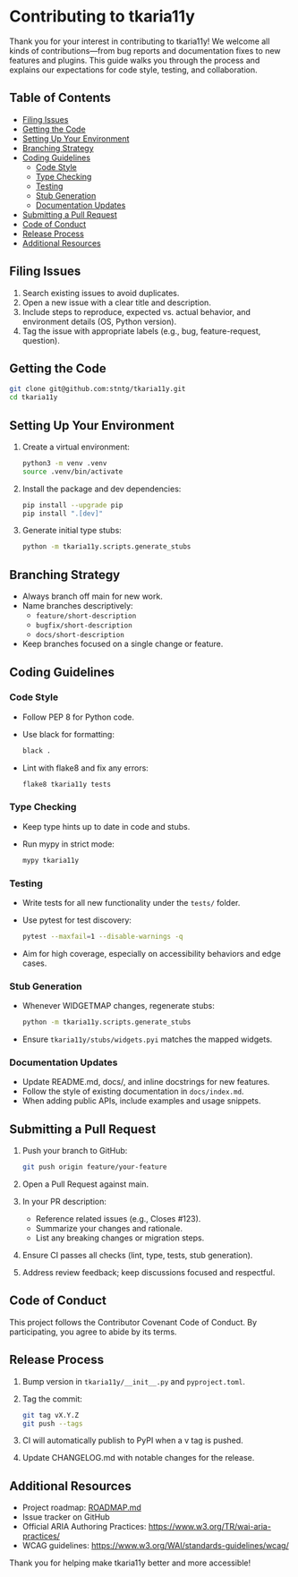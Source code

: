 # Contributing to tkaria11y

Thank you for your interest in contributing to tkaria11y! We welcome all kinds of contributions—from bug reports and documentation fixes to new features and plugins. This guide walks you through the process and explains our expectations for code style, testing, and collaboration.

## Table of Contents

- [Filing Issues](#filing-issues)
- [Getting the Code](#getting-the-code)
- [Setting Up Your Environment](#setting-up-your-environment)
- [Branching Strategy](#branching-strategy)
- [Coding Guidelines](#coding-guidelines)
  - [Code Style](#code-style)
  - [Type Checking](#type-checking)
  - [Testing](#testing)
  - [Stub Generation](#stub-generation)
  - [Documentation Updates](#documentation-updates)
- [Submitting a Pull Request](#submitting-a-pull-request)
- [Code of Conduct](#code-of-conduct)
- [Release Process](#release-process)
- [Additional Resources](#additional-resources)

## Filing Issues

1. Search existing issues to avoid duplicates.
2. Open a new issue with a clear title and description.
3. Include steps to reproduce, expected vs. actual behavior, and environment details (OS, Python version).
4. Tag the issue with appropriate labels (e.g., bug, feature-request, question).

## Getting the Code

```bash
git clone git@github.com:stntg/tkaria11y.git
cd tkaria11y
```

## Setting Up Your Environment

1. Create a virtual environment:

   ```bash
   python3 -m venv .venv
   source .venv/bin/activate
   ```

2. Install the package and dev dependencies:

   ```bash
   pip install --upgrade pip
   pip install ".[dev]"
   ```

3. Generate initial type stubs:

   ```bash
   python -m tkaria11y.scripts.generate_stubs
   ```

## Branching Strategy

- Always branch off main for new work.
- Name branches descriptively:
  - `feature/short-description`
  - `bugfix/short-description`
  - `docs/short-description`
- Keep branches focused on a single change or feature.

## Coding Guidelines

### Code Style

- Follow PEP 8 for Python code.
- Use black for formatting:

  ```bash
  black .
  ```

- Lint with flake8 and fix any errors:

  ```bash
  flake8 tkaria11y tests
  ```

### Type Checking

- Keep type hints up to date in code and stubs.
- Run mypy in strict mode:

  ```bash
  mypy tkaria11y
  ```

### Testing

- Write tests for all new functionality under the `tests/` folder.
- Use pytest for test discovery:

  ```bash
  pytest --maxfail=1 --disable-warnings -q
  ```

- Aim for high coverage, especially on accessibility behaviors and edge cases.

### Stub Generation

- Whenever WIDGETMAP changes, regenerate stubs:

  ```bash
  python -m tkaria11y.scripts.generate_stubs
  ```

- Ensure `tkaria11y/stubs/widgets.pyi` matches the mapped widgets.

### Documentation Updates

- Update README.md, docs/, and inline docstrings for new features.
- Follow the style of existing documentation in `docs/index.md`.
- When adding public APIs, include examples and usage snippets.

## Submitting a Pull Request

1. Push your branch to GitHub:

   ```bash
   git push origin feature/your-feature
   ```

2. Open a Pull Request against main.

3. In your PR description:
   - Reference related issues (e.g., Closes #123).
   - Summarize your changes and rationale.
   - List any breaking changes or migration steps.

4. Ensure CI passes all checks (lint, type, tests, stub generation).

5. Address review feedback; keep discussions focused and respectful.

## Code of Conduct

This project follows the Contributor Covenant Code of Conduct. By participating, you agree to abide by its terms.

## Release Process

1. Bump version in `tkaria11y/__init__.py` and `pyproject.toml`.

2. Tag the commit:

   ```bash
   git tag vX.Y.Z
   git push --tags
   ```

3. CI will automatically publish to PyPI when a v tag is pushed.

4. Update CHANGELOG.md with notable changes for the release.

## Additional Resources

- Project roadmap: [ROADMAP.md](ROADMAP.md)
- Issue tracker on GitHub
- Official ARIA Authoring Practices: <https://www.w3.org/TR/wai-aria-practices/>
- WCAG guidelines: <https://www.w3.org/WAI/standards-guidelines/wcag/>

Thank you for helping make tkaria11y better and more accessible!

